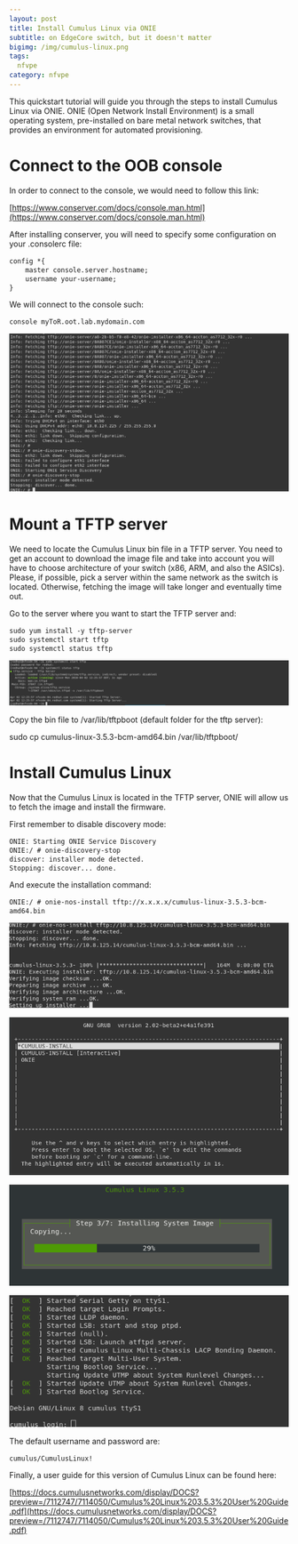 ```yaml
---
layout: post
title: Install Cumulus Linux via ONIE
subtitle: on EdgeCore switch, but it doesn't matter
bigimg: /img/cumulus-linux.png
tags:
  nfvpe
category: nfvpe
---
```


This quickstart tutorial will guide you through the steps to install Cumulus Linux via ONIE. ONIE (Open Network Install Environment) is a small operating system, pre-installed on bare metal network switches, that provides an environment for automated provisioning.

# Connect to the OOB console

In order to connect to the console, we would need to follow this link:

[https://www.conserver.com/docs/console.man.html](https://www.conserver.com/docs/console.man.html)

After installing conserver, you will need to specify some configuration on your .consolerc file:

~~~
config *{                                                                                                                                         
    master console.server.hostname;
    username your-username;
} 

~~~

We will connect to the console such:

~~~
console myToR.oot.lab.mydomain.com

~~~

![Console](/img/cumus_onie/1.png "Console")


# Mount a TFTP server

We need to locate the Cumulus Linux bin file in a TFTP server. You need to get an account to download the image file and take into account you will have to choose architecture of your switch (x86, ARM, and also the ASICs). Please, if possible, pick a server within the same network as the switch is located. Otherwise, fetching the image will take longer and eventually time out.

Go to the server where you want to start the TFTP server and:

~~~
sudo yum install -y tftp-server
sudo systemctl start tftp
sudo systemctl status tftp
~~~

![TFTP](/img/cumus_onie/2.png "TFTP Server")


Copy the bin file to /var/lib/tftpboot (default folder for the tftp server):

sudo cp cumulus-linux-3.5.3-bcm-amd64.bin /var/lib/tftpboot/


# Install Cumulus Linux

Now that the Cumulus Linux is located in the TFTP server, ONIE will allow us to fetch the image and install the firmware.

First remember to disable discovery mode:

~~~
ONIE: Starting ONIE Service Discovery              
ONIE:/ # onie-discovery-stop 
discover: installer mode detected.                 
Stopping: discover... done.
~~~

And execute the installation command:

~~~
ONIE:/ # onie-nos-install tftp://x.x.x.x/cumulus-linux-3.5.3-bcm-amd64.bin
~~~


![Fetching](/img/cumus_onie/3.png "Fetching Image")

![Boot](/img/cumus_onie/4.png "Boot loader")

![Install](/img/cumus_onie/5.png "Installation")

![Login](/img/cumus_onie/6.png "Login")

The default username and password are:

~~~
cumulus/CumulusLinux!
~~~

Finally, a user guide for this version of Cumulus Linux can be found here:

[https://docs.cumulusnetworks.com/display/DOCS?preview=/7112747/7114050/Cumulus%20Linux%203.5.3%20User%20Guide.pdf](https://docs.cumulusnetworks.com/display/DOCS?preview=/7112747/7114050/Cumulus%20Linux%203.5.3%20User%20Guide.pdf)

